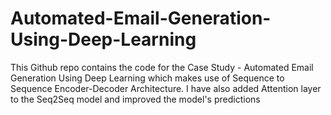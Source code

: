 # Automated-Email-Generation-Using-Deep-Learning
This Github repo contains the code for the Case Study - Automated Email Generation Using Deep Learning which makes use of Sequence to Sequence Encoder-Decoder Architecture. I have also added Attention layer to the Seq2Seq model and improved the model's predictions
